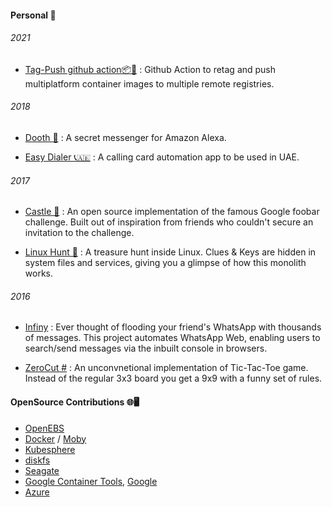 #### Personal 👨 

###### 2021
- [Tag-Push github action📦🐬](https://github.com/akhilerm/tag-push-action) : Github Action to retag and push multiplatform container images to multiple remote registries.


###### 2018
- [Dooth 📱](https://github.com/akhilerm/dooth) : A secret messenger for Amazon Alexa.

- [Easy Dialer 📞🇦🇪](https://github.com/akhilerm/easyDialer) : A calling card automation app to be used in UAE.


###### 2017
- [Castle 🏰](https://github.com/akhilerm/Castle) : An open source implementation of the famous Google foobar challenge. Built out of inspiration from friends who couldn't secure an invitation to the challenge.

- [Linux Hunt 🐧](https://github.com/tkm-ce/Linux-Hunt) : A treasure hunt inside Linux. Clues & Keys are hidden in system files and services, giving you a glimpse of how this monolith works.


###### 2016
- [Infiny](https://github.com/akhilerm/Infiny) : Ever thought of flooding your friend's WhatsApp with thousands of messages. This project automates WhatsApp Web, enabling users to search/send messages via the inbuilt console in browsers. 

- [ZeroCut #](https://github.com/akhilerm/ZeroCut) : An unconvnetional implementation of Tic-Tac-Toe game. Instead of the regular 3x3 board you get a 9x9 with a funny set of rules.



#### OpenSource Contributions 🌐🖥️
- [OpenEBS](https://github.com/pulls?q=is%3Apr+user%3Aopenebs+author%3Aakhilerm)
- [Docker](https://github.com/pulls?q=is%3Apr+user%3Adocker+author%3Aakhilerm) / [Moby](https://github.com/pulls?q=is%3Apr+user%3Amoby+author%3Aakhilerm)
- [Kubesphere](https://github.com/pulls?q=is%3Apr+user%3Akubesphere+author%3Aakhilerm)
- [diskfs](https://github.com/pulls?q=is%3Apr+user%3Adiskfs+author%3Aakhilerm)
- [Seagate](https://github.com/pulls?q=is%3Apr+user%3Aseagate+author%3Aakhilerm)
- [Google Container Tools](https://github.com/pulls?q=is%3Apr+user%3Agooglecontainertools+author%3Aakhilerm), [Google](https://github.com/pulls?q=is%3Apr+user%3Agoogle+author%3Aakhilerm)
- [Azure](https://github.com/pulls?q=is%3Apr+user%3Aazure+author%3Aakhilerm)